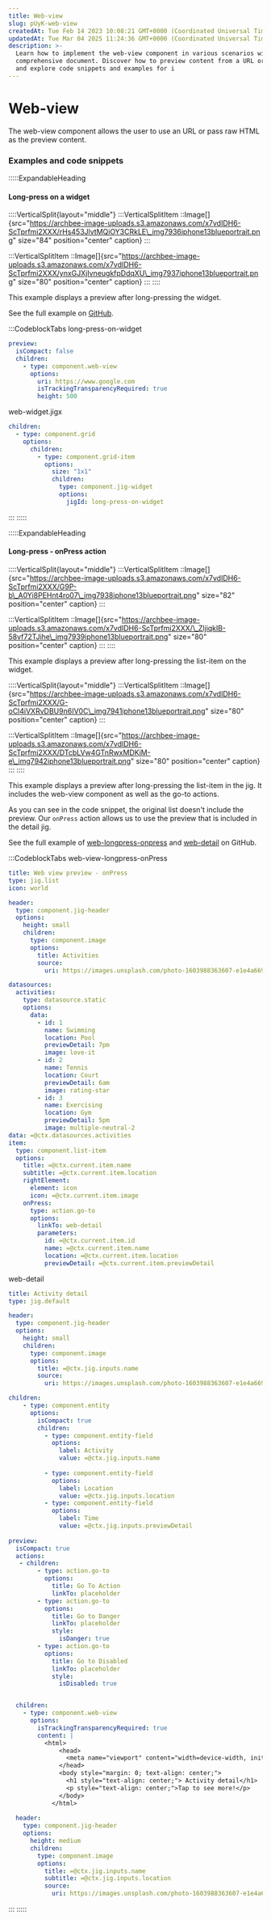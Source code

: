 ```yaml
---
title: Web-view
slug: pUyK-web-view
createdAt: Tue Feb 14 2023 10:08:21 GMT+0000 (Coordinated Universal Time)
updatedAt: Tue Mar 04 2025 11:24:36 GMT+0000 (Coordinated Universal Time)
description: >-
  Learn how to implement the web-view component in various scenarios with this
  comprehensive document. Discover how to preview content from a URL or raw HTML
  and explore code snippets and examples for i
---
```


# Web-view

The web-view component allows the user to use an URL or pass raw HTML as the preview content.

### Examples and code snippets

:::::ExpandableHeading

#### Long-press on a widget

::::VerticalSplit{layout="middle"} :::VerticalSplitItem ::Image\[]{src="https://archbee-image-uploads.s3.amazonaws.com/x7vdIDH6-ScTprfmi2XXX/rHs453JlvtMQiOY3CRkLE\_img7936iphone13blueportrait.png" size="84" position="center" caption} :::

:::VerticalSplitItem ::Image\[]{src="https://archbee-image-uploads.s3.amazonaws.com/x7vdIDH6-ScTprfmi2XXX/ynxGJXjIvneugkfpDdqXU\_img7937iphone13blueportrait.png" size="80" position="center" caption} ::: ::::

This example displays a preview after long-pressing the widget.

See the full example on [GitHub](%22https:/github.com/jigx-com/jigx-samples/blob/main/quickstart/jigx-samples/jigs/preview/web-view/web-longpress-widget.jigx).

:::CodeblockTabs long-press-on-widget

```yaml
preview:
  isCompact: false
  children:
    - type: component.web-view
      options:
        uri: https://www.google.com
        isTrackingTransparencyRequired: true
        height: 500
```

web-widget.jigx

```yaml
children:
  - type: component.grid
    options: 
      children:
        - type: component.grid-item
          options:
            size: "1x1"
            children: 
              type: component.jig-widget
              options:
                jigId: long-press-on-widget
```

::: :::::

:::::ExpandableHeading

#### Long-press - onPress action

::::VerticalSplit{layout="middle"} :::VerticalSplitItem ::Image\[]{src="https://archbee-image-uploads.s3.amazonaws.com/x7vdIDH6-ScTprfmi2XXX/G9P-b\_A0Yi8PEHnt4ro07\_img7938iphone13blueportrait.png" size="82" position="center" caption} :::

:::VerticalSplitItem ::Image\[]{src="https://archbee-image-uploads.s3.amazonaws.com/x7vdIDH6-ScTprfmi2XXX/\_ZljiqklB-58vf72TJihe\_img7939iphone13blueportrait.png" size="80" position="center" caption} ::: ::::

This example displays a preview after long-pressing the list-item on the widget.

::::VerticalSplit{layout="middle"} :::VerticalSplitItem ::Image\[]{src="https://archbee-image-uploads.s3.amazonaws.com/x7vdIDH6-ScTprfmi2XXX/G-oCl4iVXRvDBU9n6IV0C\_img7941iphone13blueportrait.png" size="80" position="center" caption} :::

:::VerticalSplitItem ::Image\[]{src="https://archbee-image-uploads.s3.amazonaws.com/x7vdIDH6-ScTprfmi2XXX/DTcbLVw4GTnRwxMDKjM-e\_img7942iphone13blueportrait.png" size="80" position="center" caption} ::: ::::

This example displays a preview after long-pressing the list-item in the jig. It includes the web-view component as well as the go-to actions.

As you can see in the code snippet, the original list doesn't include the preview. Our `onPress` action allows us to use the preview that is included in the detail jig.

See the full example of [web-longpress-onpress](https://github.com/jigx-com/jigx-samples/blob/main/quickstart/jigx-samples/jigs/preview/web-view/web-longpress-onPress.jigx) and [web-detail](https://github.com/jigx-com/jigx-samples/blob/main/quickstart/jigx-samples/jigs/preview/web-view/web-detail.jigx) on GitHub.

:::CodeblockTabs web-view-longpress-onPress

```yaml
title: Web view preview - onPress
type: jig.list
icon: world

header: 
  type: component.jig-header
  options:
    height: small
    children: 
      type: component.image
      options:
        title: Activities
        source:
          uri: https://images.unsplash.com/photo-1603988363607-e1e4a66962c6?ixlib=rb-4.0.3&ixid=MnwxMjA3fDB8MHxzZWFyY2h8Njl8fHNwb3J0fGVufDB8fDB8fA%3D%3D&auto=format&fit=crop&w=900&q=60

datasources:
  activities: 
    type: datasource.static
    options:
      data:
        - id: 1
          name: Swimming
          location: Pool
          previewDetail: 7pm
          image: love-it
        - id: 2
          name: Tennis
          location: Court
          previewDetail: 6am
          image: rating-star
        - id: 3
          name: Exercising
          location: Gym
          previewDetail: 5pm
          image: multiple-neutral-2
data: =@ctx.datasources.activities
item:
  type: component.list-item
  options:
    title: =@ctx.current.item.name
    subtitle: =@ctx.current.item.location  
    rightElement: 
      element: icon
      icon: =@ctx.current.item.image
    onPress: 
      type: action.go-to
      options:
        linkTo: web-detail
        parameters:
          id: =@ctx.current.item.id
          name: =@ctx.current.item.name
          location: =@ctx.current.item.location
          previewDetail: =@ctx.current.item.previewDetail
```

web-detail

```yaml
title: Activity detail
type: jig.default

header: 
  type: component.jig-header
  options:
    height: small
    children: 
      type: component.image
      options:
        title: =@ctx.jig.inputs.name
        source:
          uri: https://images.unsplash.com/photo-1603988363607-e1e4a66962c6?ixlib=rb-4.0.3&ixid=MnwxMjA3fDB8MHxzZWFyY2h8Njl8fHNwb3J0fGVufDB8fDB8fA%3D%3D&auto=format&fit=crop&w=900&q=60

children:
    - type: component.entity
      options:
        isCompact: true
        children:
          - type: component.entity-field
            options:
              label: Activity
              value: =@ctx.jig.inputs.name
              
          - type: component.entity-field
            options:
              label: Location
              value: =@ctx.jig.inputs.location
          - type: component.entity-field
            options:
              label: Time
              value: =@ctx.jig.inputs.previewDetail
              
preview:
  isCompact: true
  actions:
   - children:
        - type: action.go-to
          options:
            title: Go To Action
            linkTo: placeholder
        - type: action.go-to
          options:
            title: Go to Danger
            linkTo: placeholder
            style:
              isDanger: true
        - type: action.go-to
          options:
            title: Go to Disabled
            linkTo: placeholder
            style:
              isDisabled: true


  children:
    - type: component.web-view
      options:
        isTrackingTransparencyRequired: true
        content: |
          <html>
              <head>
                <meta name="viewport" content="width=device-width, initial-scale=1">
              </head>
              <body style="margin: 0; text-align: center;">
                <h1 style="text-align: center;"> Activity detail</h1>
                <p style="text-align: center;">Tap to see more!</p>
              </body>
            </html>
          
  header: 
    type: component.jig-header
    options:
      height: medium
      children: 
        type: component.image
        options:
          title: =@ctx.jig.inputs.name
          subtitle: =@ctx.jig.inputs.location
          source:
            uri: https://images.unsplash.com/photo-1603988363607-e1e4a66962c6?ixlib=rb-4.0.3&ixid=MnwxMjA3fDB8MHxzZWFyY2h8Njl8fHNwb3J0fGVufDB8fDB8fA%3D%3D&auto=format&fit=crop&w=900&q=60
```

::: :::::
